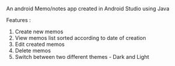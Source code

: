 An android Memo/notes app created in Android Studio using Java

Features :
1. Create new memos
2. View memos list sorted according to date of creation
3. Edit created memos
4. Delete memos
5. Switch between two different themes - Dark and Light

